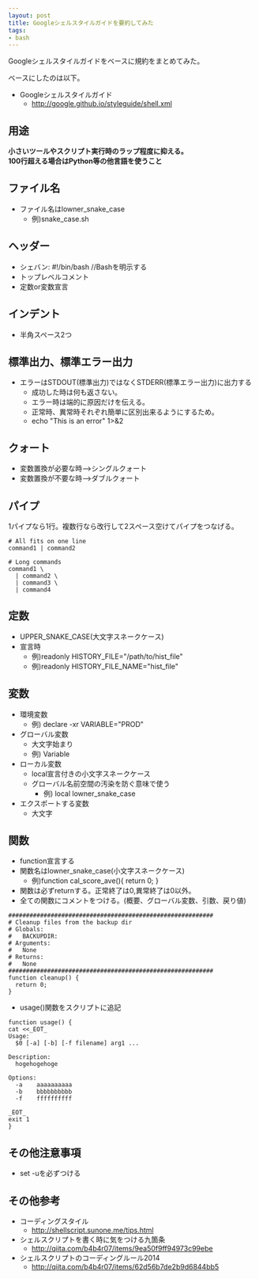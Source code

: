 ```yaml
---
layout: post
title: Googleシェルスタイルガイドを要約してみた
tags: 
- bash
---
```


Googleシェルスタイルガイドをベースに規約をまとめてみた。
<!-- more -->
ベースにしたのは以下。  
- Googleシェルスタイルガイド
  - <http://google.github.io/styleguide/shell.xml>

## 用途
**小さいツールやスクリプト実行時のラップ程度に抑える。**  
**100行超える場合はPython等の他言語を使うこと**

## ファイル名
- ファイル名はlowner_snake_case
  - 例)snake_case.sh

## ヘッダー
- シェバン: #!/bin/bash  //Bashを明示する
- トップレベルコメント
- 定数or変数宣言

## インデント
- 半角スペース2つ

## 標準出力、標準エラー出力
- エラーはSTDOUT(標準出力)ではなくSTDERR(標準エラー出力)に出力する
  - 成功した時は何も返さない。
  - エラー時は端的に原因だけを伝える。
  - 正常時、異常時それぞれ簡単に区別出来るようにするため。
  - echo "This is an error" 1>&2

## クォート
- 変数置換が必要な時-->シングルクォート
- 変数置換が不要な時-->ダブルクォート

## パイプ
1パイプなら1行。複数行なら改行して2スペース空けてパイプをつなげる。 
```
# All fits on one line
command1 | command2

# Long commands
command1 \
  | command2 \
  | command3 \
  | command4
```

## 定数
- UPPER_SNAKE_CASE(大文字スネークケース)
- 宣言時
  - 例)readonly HISTORY_FILE="/path/to/hist_file"
  - 例)readonly HISTORY_FILE_NAME="hist_file"

## 変数
- 環境変数
  - 例) declare -xr VARIABLE="PROD"
- グローバル変数
  - 大文字始まり
  - 例) Variable
- ローカル変数
  - local宣言付きの小文字スネークケース
  - グローバル名前空間の汚染を防ぐ意味で使う
    - 例) local lowner_snake_case
- エクスポートする変数
  - 大文字

## 関数
- function宣言する
- 関数名はlowner_snake_case(小文字スネークケース)
  - 例)function cal_score_ave(){ return 0; }
- 関数は必ずreturnする。正常終了は0,異常終了は0以外。
- 全ての関数にコメントをつける。(概要、グローバル変数、引数、戻り値)
```
##########################################################
# Cleanup files from the backup dir
# Globals:
#   BACKUPDIR:
# Arguments:
#   None
# Returns:
#   None
##########################################################
function cleanup() {
  return 0;
}
```

- usage()関数をスクリプトに追記
```
function usage() {
cat <<_EOT_
Usage:
  $0 [-a] [-b] [-f filename] arg1 ...

Description:
  hogehogehoge

Options:
  -a    aaaaaaaaaa
  -b    bbbbbbbbbb
  -f    ffffffffff

_EOT_
exit 1
}
```


## その他注意事項
- set -uを必ずつける


## その他参考
- コーディングスタイル
  - http://shellscript.sunone.me/tips.html
- シェルスクリプトを書く時に気をつける九箇条
  - http://qiita.com/b4b4r07/items/9ea50f9ff94973c99ebe
- シェルスクリプトのコーディングルール2014
  - http://qiita.com/b4b4r07/items/62d56b7de2b9d6844bb5
